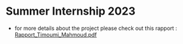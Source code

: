 # Summer Internship 2023
- for more details about the project please check out this rapport : 
[Rapport_Timoumi_Mahmoud.pdf](https://github.com/Timoumi-Mahmoud/Summer_Internship_2023/files/13766912/Rapport_Timoumi_Mahmoud.pdf)


